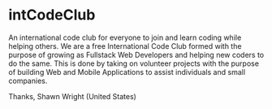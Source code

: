 # intCodeClub
An international code club for everyone to join and learn coding while helping others.
We are a free International Code Club formed with the purpose of growing as Fullstack Web Developers and helping new coders to do the same.
This is done by taking on volunteer projects with the purpose of building Web and Mobile Applications to assist individuals and 
small companies. 

Thanks, 
Shawn Wright 
(United States)



